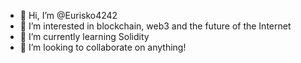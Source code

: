 - 👋 Hi, I’m @Eurisko4242
- 👀 I’m interested in blockchain, web3 and the future of the Internet
- 🌱 I’m currently learning Solidity
- 💞️ I’m looking to collaborate on anything!

<!---
Eurisko4242/Eurisko4242 is a ✨ special ✨ repository because its `README.md` (this file) appears on your GitHub profile.
You can click the Preview link to take a look at your changes.
--->
